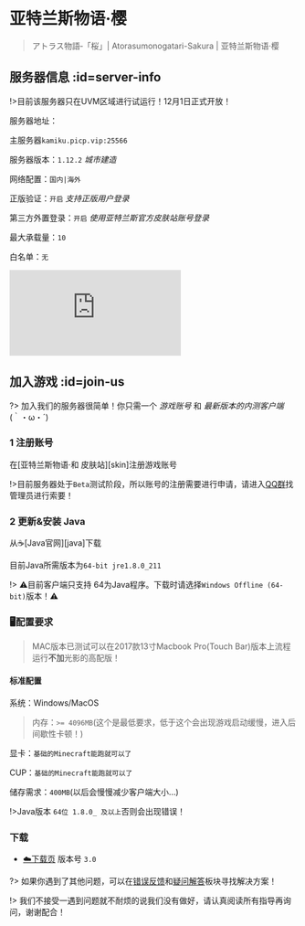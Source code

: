 [download1]: https://wiki.kamikuz.cn/download.html
[qqgroup]: https://jq.qq.com/?_wv=1027&k=576OUne
[error]: https://github.com/Kamikuz/Atorasumonogatarito/issues
[faq]: /welcome/faq.md

# 亚特兰斯物语·樱

>アトラス物語‐「桜」| Atorasumonogatari-Sakura | 亚特兰斯物语·樱

## 服务器信息 :id=server-info

!>目前该服务器只在UVM区域进行试运行！12月1日正式开放！

服务器地址：

主服务器`kamiku.picp.vip:25566`

服务器版本：`1.12.2` *城市建造*

网络配置：`国内|海外`

正版验证：`开启` *支持正版用户登录*

第三方外置登录：`开启` *使用亚特兰斯官方皮肤站账号登录*

最大承载量：`10`

白名单：`无`

![Server2](http://tietu.zuimc.com/server.php?hostname=%E4%BA%9A%E7%89%B9%E5%85%B0%E6%96%AF%E7%89%A9%E8%AF%AD%C2%B7%E6%A8%B1&host=play2.kamikuz.cn&motd=%E5%85%A8%E6%96%B0%E4%B8%96%E7%95%8C%E8%A7%82&line=6&srv=1)

## 加入游戏 :id=join-us

?> 加入我们的服务器很简单！你只需一个 *游戏账号* 和 *最新版本的内测客户端* (｀・ω・´)

### 1 注册账号

在[亚特兰斯物语·和 皮肤站][skin]注册游戏账号

!>目前服务器处于`Beta`测试阶段，所以账号的注册需要进行申请，请进入[QQ群][qqgroup]找管理员进行索要！

### 2 更新&安装 Java

从☕️[Java官网][java]下载

目前Java所需版本为`64-bit jre1.8.0_211`

!> ⚠️目前客户端只支持 64为Java程序。下载时请选择`Windows Offline (64-bit)`版本！⚠️

### 🖥️配置要求

> MAC版本已测试可以在2017款13寸Macbook Pro(Touch Bar)版本上流程运行**不加**光影的高配版！

####  标准配置

系统：Windows/MacOS

>内存：`>= 4096MB`(这个是最低要求，低于这个会出现游戏启动缓慢，进入后间歇性卡顿！)

显卡：`基础的Minecraft能跑就可以了`

CUP：`基础的Minecraft能跑就可以了`

储存需求：`400MB`(以后会慢慢减少客户端大小...)

!>Java版本 `64位 1.8.0_ 及以上`否则会出现错误！

### 下载

- [☁️下载页][download1]   版本号 `3.0`

?> 如果你遇到了其他问题，可以在[错误反馈][error]和[疑问解答][faq]板块寻找解决方案！

!> 我们不接受一遇到问题就不耐烦的说我们没有做好，请认真阅读所有指导再询问，谢谢配合！
